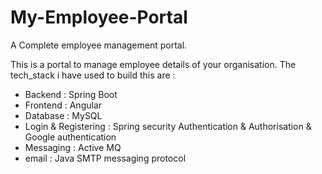 # My-Employee-Portal
A Complete employee management portal.

This is a portal to manage employee details of your organisation. The tech_stack i have used to build this are :
- Backend : Spring Boot
- Frontend : Angular
- Database : MySQL
- Login & Registering : Spring security Authentication & Authorisation & Google authentication 
- Messaging : Active MQ
- email : Java SMTP messaging protocol
